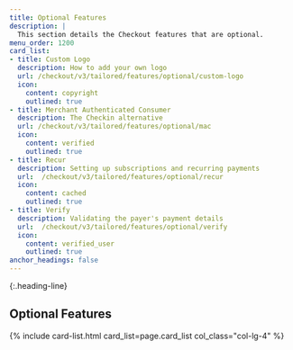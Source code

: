 ```yaml
---
title: Optional Features
description: |
  This section details the Checkout features that are optional.
menu_order: 1200
card_list:
- title: Custom Logo
  description: How to add your own logo
  url: /checkout/v3/tailored/features/optional/custom-logo
  icon:
    content: copyright
    outlined: true
- title: Merchant Authenticated Consumer
  description: The Checkin alternative
  url: /checkout/v3/tailored/features/optional/mac
  icon:
    content: verified
    outlined: true
- title: Recur
  description: Setting up subscriptions and recurring payments
  url:  /checkout/v3/tailored/features/optional/recur
  icon:
    content: cached
    outlined: true
- title: Verify
  description: Validating the payer's payment details
  url:  /checkout/v3/tailored/features/optional/verify
  icon:
    content: verified_user
    outlined: true
anchor_headings: false
---
```


{:.heading-line}

## Optional Features

{% include card-list.html card_list=page.card_list
    col_class="col-lg-4" %}
